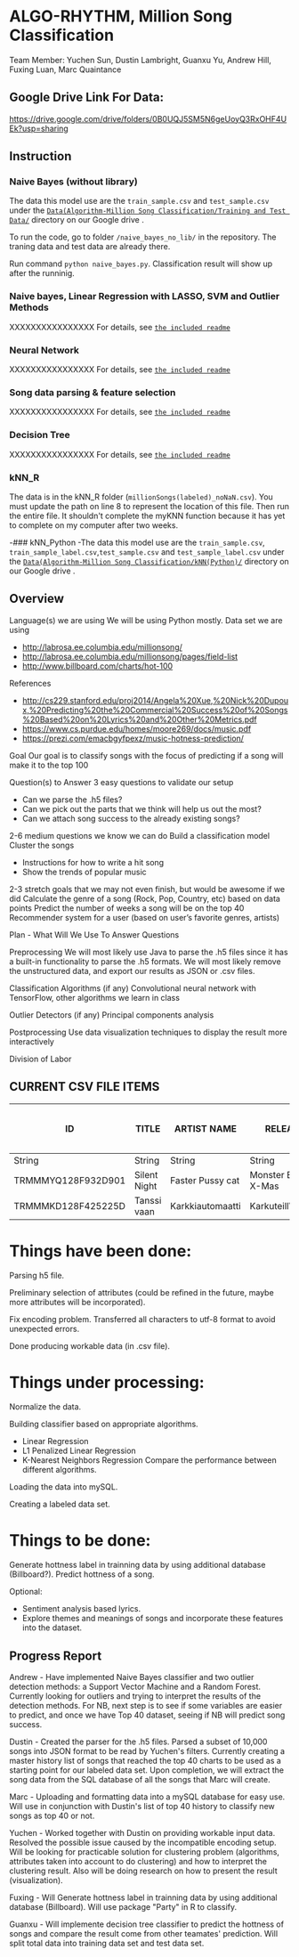 # ALGO-RHYTHM, Million Song Classification

Team Member: Yuchen Sun, Dustin Lambright, Guanxu Yu, Andrew Hill, Fuxing Luan, Marc Quaintance

## Google Drive Link For Data:
https://drive.google.com/drive/folders/0B0UQJ5SM5N6geUoyQ3RxOHF4UEk?usp=sharing

## Instruction
### Naive Bayes (without library)
The data this model use are the `train_sample.csv` and `test_sample.csv` under the [`Data(Algorithm-Million Song Classification/Training and Test Data/`](https://drive.google.com/open?id=0B0UQJ5SM5N6gZ1lSaWxTODE5Y0E) directory on our Google drive . 

To run the code, go to folder `/naive_bayes_no_lib/` in the repository. The traning data and test data are already there. 

Run command `python naive_bayes.py`. Classification result will show up after the runninig.

### Naive bayes, Linear Regression with LASSO, SVM and Outlier Methods
XXXXXXXXXXXXXXXX For details, see [`the included readme`](https://github.com/dlambright/CSC_522/tree/master/naiveBayes)

### Neural Network
XXXXXXXXXXXXXXXX For details, see [`the included readme`](https://github.com/dlambright/CSC_522/tree/master/neural_net)

### Song data parsing & feature selection
XXXXXXXXXXXXXXXX For details, see [`the included readme`](https://github.com/dlambright/CSC_522/tree/master/Preprocessing)

### Decision Tree
XXXXXXXXXXXXXXXX For details, see [`the included readme`](https://github.com/dlambright/CSC_522/tree/master/Decision%20Tree%20Classification)


### kNN_R
The data is in the kNN_R folder (`millionSongs(labeled)_noNaN.csv`). You must update the path on line 8 to represent the location of this file. Then run the entire file. It shouldn't complete the myKNN function because it has yet to complete on my computer after two weeks.

-### kNN_Python
 -The data this model use are the `train_sample.csv`, `train_sample_label.csv`,`test_sample.csv` and `test_sample_label.csv` under the [`Data(Algorithm-Million Song Classification/kNN(Python)/`](https://drive.google.com/drive/u/0/folders/0B57cOdEib9CHenZnN1BwWlVWNDA) directory on our Google drive . 

## Overview

Language(s) we are using 
We will be using Python mostly.
Data set we are using
* http://labrosa.ee.columbia.edu/millionsong/
* http://labrosa.ee.columbia.edu/millionsong/pages/field-list
* http://www.billboard.com/charts/hot-100

References
* http://cs229.stanford.edu/proj2014/Angela%20Xue,%20Nick%20Dupoux,%20Predicting%20the%20Commercial%20Success%20of%20Songs%20Based%20on%20Lyrics%20and%20Other%20Metrics.pdf
* https://www.cs.purdue.edu/homes/moore269/docs/music.pdf
* https://prezi.com/emacbgyfpexz/music-hotness-prediction/

Goal
Our goal is to classify songs with the focus of predicting if a song will make it to the top 100

Question(s) to Answer
3 easy questions to validate our setup
- 	Can we parse the .h5 files?
- 	Can we pick out the parts that we think will help us out the most?
- 	Can we attach song success to the already existing songs?

2-6 medium questions we know we can do
Build a classification model
Cluster the songs
-	Instructions for how to write a hit song
- 	Show the trends of popular music

2-3 stretch goals that we may not even finish, but would be awesome if we did
Calculate the genre of a song (Rock, Pop, Country, etc) based on data points
Predict the number of weeks a song will be on the top 40
Recommender system for a user (based on user’s favorite genres, artists)



Plan - What Will We Use To Answer Questions

Preprocessing
We will most likely use Java to parse the .h5 files since it has a built-in functionality to parse the .h5 formats.  We will most likely remove the unstructured data, and export our results as JSON or .csv files.

Classification Algorithms (if any)
Convolutional neural network with TensorFlow, other algorithms we learn in class

Outlier Detectors (if any)
Principal components analysis

Postprocessing
Use data visualization techniques to display the result more interactively



Division of Labor


## CURRENT CSV FILE ITEMS ##

| ID | TITLE | ARTIST NAME | RELEASE | YEAR | KEY | KEY CONFIDENCE | TIME SIGNATURE | TIME SIGNATURE CONFIDENCE | MODE | MODE CONFIDENCE | END OF FADE IN | START OF FADE OUT | ENERGY | DURATION |  DANCEABILITY | SONG HOTTNESS | TEMPO | LOUDNESS | TOP 100? | 
| ------------- | ------------- | ------------- |------------- |------------- |------------- |------------- |------------- |------------- |------------- |------------- |------------- |------------- |------------- |------------- |------------- |------------- |------------- |------------- |------------- |
| String              | String        | String           | String                | String | Int | Float | Int | Float | Int | Float | Float | Float | Float | Float | Float | Float | Float | Float | Bool |
| TRMMMYQ128F932D901  | Silent Night  | Faster Pussy cat | Monster Ballads X-Mas | 2003   | 10  | 0.777 | 4 | 0.94 | 0 | 0.688 | 2.049 | 236.635 | 0.0 | 252.05506 | 0.0 | 0.5428987432910862| 87.002 | -4.829 | 0 |
| TRMMMKD128F425225D  | Tanssi vaan   | Karkkiautomaatti |  Karkuteill\u00e4     | 1995   | 9   | 0.808 | 1 | 0.0 | 1 | 0.355 | 0.258 | 148.66 | 0.0 | 156.55138 | 0.0 | 0.2998774882739778| 150.778 | -10.555| 0 |

# Things have been done:

Parsing h5 file.

Preliminary selection of attributes (could be refined in the future, maybe more attributes will be incorporated).

Fix encoding problem. Transferred all characters to utf-8 format to avoid unexpected errors.

Done producing workable data (in .csv file).

# Things under processing:

Normalize the data.

Building classifier based on appropriate algorithms.
- 	Linear Regression
- 	L1 Penalized Linear Regression
- 	K-Nearest Neighbors Regression
Compare the performance between different algorithms.

Loading the data into mySQL.

Creating a labeled data set.

# Things to be done:

Generate hottness label in trainning data by using additional database (Billboard?).
Predict hottness of a song.

Optional: 
- 	Sentiment analysis based lyrics. 
- 	Explore themes and meanings of songs and incorporate these features into the dataset.


## Progress Report ##
Andrew - Have implemented Naive Bayes classifier and two outlier detection methods: a Support Vector Machine and a Random Forest.  Currently looking for outliers and trying to interpret the results of the detection methods.  For NB, next step is to see if some variables are easier to predict, and once we have Top 40 dataset, seeing if NB will predict song success.

Dustin - Created the parser for the .h5 files.  Parsed a subset of 10,000 songs into JSON format to be read by Yuchen's filters.  Currently creating a master history list of songs that reached the top 40 charts to be used as a starting point for our labeled data set.  Upon completion, we will extract the song data from the SQL database of all the songs that Marc will create.

Marc - Uploading and formatting data into a mySQL database for easy use. Will use in conjunction with Dustin's list of top 40 history to classify new songs as top 40 or not.

Yuchen - Worked together with Dustin on providing workable input data. Resolved the possible issue caused by the incompatible encoding setup. Will be looking for practicable solution for clustering problem (algorithms, attributes taken into account to do clustering) and how to interpret the clustering result. Also will be doing research on how to present the result (visualization).

Fuxing - Will Generate hottness label in trainning data by using additional database (Billboard). Will use package "Party" in R to classify.

Guanxu - Will implemente decision tree classifier to predict the hottness of songs and compare the result come from other teamates' prediction. Will split total data into training data set and test data set.


